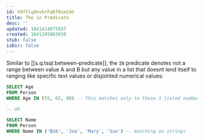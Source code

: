 ```yaml
---
id: V9fVlq4nvGrFqRf9im24h
title: The in Predicate
desc: ''
updated: 1641414075937
created: 1641105063938
stub: false
isDir: false
---
```


Similar to [[s.q.tsql.between-predicate]], the `IN` predicate denotes not a range between value A and B but any value in a list that doesnt lend itself to ranging like specific text values or disjointed numerical values:

```sql
SELECT Age
FROM Person
WHERE Age IN (55, 65, 80) -- This matches only to those 3 listed numbers

-- OR

SELECT Name
FROM Person
WHERE Name IN ('Bob', 'Joe', 'Mary', 'Sue') -- matching on strings
```
